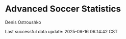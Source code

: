 # Advanced Soccer Statistics
Denis Ostroushko

<!-- gfm -->

Last successful data update: 2025-06-16 06:14:42 CST
